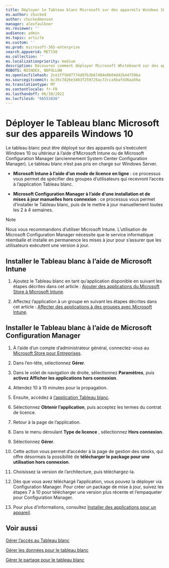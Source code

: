 ```yaml
---
title: Déployer le Tableau blanc Microsoft sur des appareils Windows 10
ms.author: chucked
author: chuckedmonson
manager: alexfaulkner
ms.reviewer: ''
audience: admin
ms.topic: article
ms.custom: ''
ms.prod: microsoft-365-enterprise
search.appverid: MET150
ms.collection: ''
ms.localizationpriority: medium
description: Découvrez comment déployer Microsoft Whiteboard sur des appareils exécutant Windows 10 ou versions ultérieures.
ROBOTS: NOINDEX, NOFOLLOW
ms.openlocfilehash: 2ce1ff5b07774d07b3b67404e0b04d42b44759ba
ms.sourcegitcommit: bc35c7826e3403f259725ac72cca5bafd36aa56a
ms.translationtype: MT
ms.contentlocale: fr-FR
ms.lasthandoff: 06/30/2022
ms.locfileid: "66553836"
---
```

# <a name="deploy-microsoft-whiteboard-on-windows-10-devices"></a>Déployer le Tableau blanc Microsoft sur des appareils Windows 10

Le tableau blanc peut être déployé sur des appareils qui s’exécutent Windows 10 ou ultérieur à l’aide d’Microsoft Intune ou de Microsoft Configuration Manager (anciennement System Center Configuration Manager). Le tableau blanc n’est pas pris en charge sur Windows Server.

- **Microsoft Intune à l’aide d’un mode de licence en ligne** : ce processus vous permet de spécifier des groupes d’utilisateurs qui recevront l’accès à l’application Tableau blanc.

- **Microsoft Configuration Manager à l’aide d’une installation et de mises à jour manuelles hors connexion** : ce processus vous permet d’installer le Tableau blanc, puis de le mettre à jour manuellement toutes les 2 à 4 semaines.

>[!NOTE]
> Nous vous recommandons d’utiliser Microsoft Intune. L’utilisation de Microsoft Configuration Manager nécessite que le service informatique réemballe et installe en permanence les mises à jour pour s’assurer que les utilisateurs exécutent une version à jour.

## <a name="install-whiteboard-using-microsoft-intune"></a>Installer le Tableau blanc à l’aide de Microsoft Intune

1. Ajoutez le Tableau blanc en tant qu’application disponible en suivant les étapes décrites dans cet article : [Ajouter des applications du Microsoft Store à Microsoft Intune](/mem/intune/apps/store-apps-windows).

2. Affectez l’application à un groupe en suivant les étapes décrites dans cet article : [Affecter des applications à des groupes avec Microsoft Intune](/mem/intune/apps/apps-deploy).

## <a name="install-whiteboard-using-microsoft-configuration-manager"></a>Installer le Tableau blanc à l’aide de Microsoft Configuration Manager

1. À l’aide d’un compte d’administrateur général, connectez-vous au [Microsoft Store pour Entreprises](https://businessstore.microsoft.com).

2. Dans l’en-tête, sélectionnez **Gérer**.

3. Dans le volet de navigation de droite, sélectionnez **Paramètres**, puis **activez Afficher les applications hors connexion**.

4. Attendez 10 à 15 minutes pour la propagation.

5. Ensuite, accédez à [l’application Tableau blanc](https://businessstore.microsoft.com/store/details/microsoft-whiteboard/9mspc6mp8fm4).

6. Sélectionnez **Obtenir l’application**, puis acceptez les termes du contrat de licence.

7. Retour à la page de l’application.

8. Dans le menu déroulant **Type de licence** , sélectionnez **Hors connexion**.

9. Sélectionnez **Gérer**.

10. Cette action vous permet d’accéder à la page de gestion des stocks, qui offre désormais la possibilité de **télécharger le package pour une utilisation hors connexion**.

11. Choisissez la version de l’architecture, puis téléchargez-la.

12. Dès que vous avez téléchargé l’application, vous pouvez la déployer via Configuration Manager. Pour créer un package de mise à jour, suivez les étapes 7 à 10 pour télécharger une version plus récente et l’empaqueter pour Configuration Manager.

13. Pour plus d’informations, consultez [Installer des applications pour un appareil](/mem/configmgr/apps/deploy-use/install-app-for-device).

## <a name="see-also"></a>Voir aussi

[Gérer l’accès au Tableau blanc](manage-whiteboard-access-organizations.md)

[Gérer les données pour le tableau blanc](manage-data-organizations.md)

[Gérer le partage pour le tableau blanc](manage-sharing-organizations.md)

